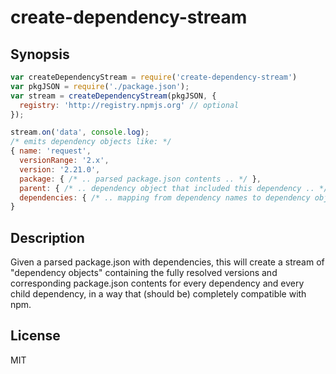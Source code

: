 # create-dependency-stream

## Synopsis

```javascript
var createDependencyStream = require('create-dependency-stream')
var pkgJSON = require('./package.json'); 
var stream = createDependencyStream(pkgJSON, {
  registry: 'http://registry.npmjs.org' // optional
});

stream.on('data', console.log);
/* emits dependency objects like: */
{ name: 'request',
  versionRange: '2.x',
  version: '2.21.0',
  package: { /* .. parsed package.json contents .. */ },
  parent: { /* .. dependency object that included this dependency .. */ }
  dependencies: { /* .. mapping from dependency names to dependency object .. */ }
}
```

## Description

Given a parsed package.json with dependencies, this will create a stream of
"dependency objects" containing the fully resolved versions and corresponding
package.json contents for every dependency and every child dependency, in a way
that (should be) completely compatible with npm.

## License

MIT
